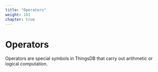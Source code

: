 ```yaml
---
title: "Operators"
weight: 183
chapter: true
---
```


# Operators

Operators are special symbols in ThingsDB that carry out arithmetic or logical computation.
